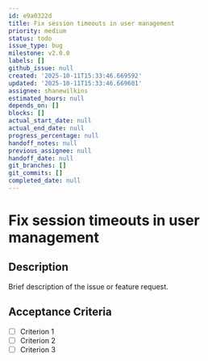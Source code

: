 ```yaml
---
id: e9a0322d
title: Fix session timeouts in user management
priority: medium
status: todo
issue_type: bug
milestone: v2.0.0
labels: []
github_issue: null
created: '2025-10-11T15:33:46.669592'
updated: '2025-10-11T15:33:46.669601'
assignee: shanewilkins
estimated_hours: null
depends_on: []
blocks: []
actual_start_date: null
actual_end_date: null
progress_percentage: null
handoff_notes: null
previous_assignee: null
handoff_date: null
git_branches: []
git_commits: []
completed_date: null
---
```


# Fix session timeouts in user management

## Description

Brief description of the issue or feature request.

## Acceptance Criteria

- [ ] Criterion 1
- [ ] Criterion 2
- [ ] Criterion 3